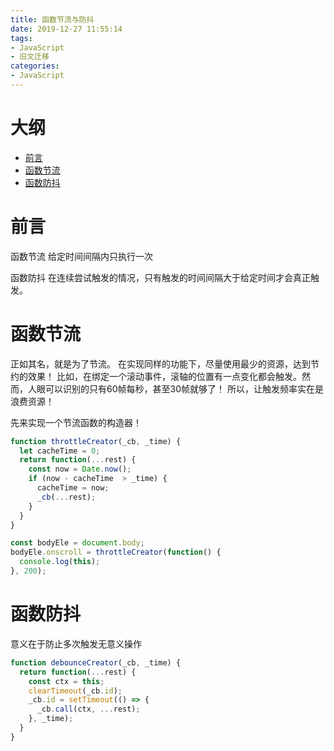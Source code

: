```yaml
---
title: 函数节流与防抖
date: 2019-12-27 11:55:14
tags:
- JavaScript
- 旧文迁移
categories:
- JavaScript
---
```


# 大纲

- [前言]
- [函数节流]
- [函数防抖]

<!-- more -->

# 前言

函数节流
给定时间间隔内只执行一次

函数防抖
在连续尝试触发的情况，只有触发的时间间隔大于给定时间才会真正触发。

# 函数节流

正如其名，就是为了节流。
在实现同样的功能下，尽量使用最少的资源，达到节约的效果！
比如，在绑定一个滚动事件，滚轴的位置有一点变化都会触发。然而，人眼可以识别的只有60帧每秒，甚至30帧就够了！
所以，让触发频率实在是浪费资源！

先来实现一个节流函数的构造器！
```js
function throttleCreator(_cb, _time) {
  let cacheTime = 0;
  return function(...rest) {
    const now = Date.now();
    if (now - cacheTime  > _time) {
      cacheTime = now;
      _cb(...rest);
    }
  }
}

const bodyEle = document.body;
bodyEle.onscroll = throttleCreator(function() {
  console.log(this);
}, 200);
```

# 函数防抖

意义在于防止多次触发无意义操作

```js
function debounceCreator(_cb, _time) {
  return function(...rest) {
    const ctx = this;
    clearTimeout(_cb.id);
    _cb.id = setTimeout(() => {
      _cb.call(ctx, ...rest);
    }, _time);
  }
}
```

[前言]: #前言
[函数节流]: #函数节流
[函数防抖]: #函数防抖
